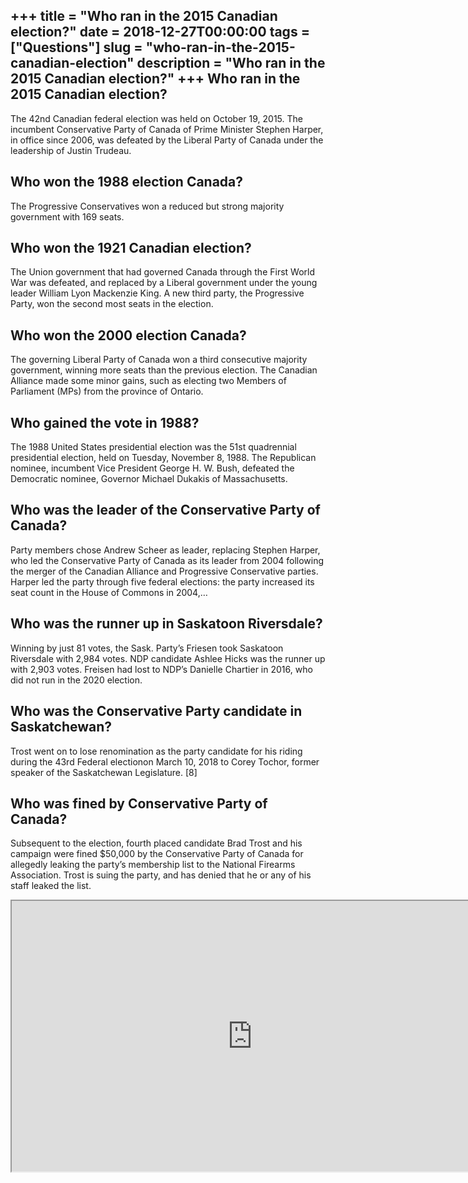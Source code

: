 +++
title = "Who ran in the 2015 Canadian election?"
date = 2018-12-27T00:00:00
tags = ["Questions"]
slug = "who-ran-in-the-2015-canadian-election"
description = "Who ran in the 2015 Canadian election?"
+++
Who ran in the 2015 Canadian election?
--------------------------------------

The 42nd Canadian federal election was held on October 19, 2015. The incumbent Conservative Party of Canada of Prime Minister Stephen Harper, in office since 2006, was defeated by the Liberal Party of Canada under the leadership of Justin Trudeau.

Who won the 1988 election Canada?
---------------------------------

The Progressive Conservatives won a reduced but strong majority government with 169 seats.

Who won the 1921 Canadian election?
-----------------------------------

The Union government that had governed Canada through the First World War was defeated, and replaced by a Liberal government under the young leader William Lyon Mackenzie King. A new third party, the Progressive Party, won the second most seats in the election.

Who won the 2000 election Canada?
---------------------------------

The governing Liberal Party of Canada won a third consecutive majority government, winning more seats than the previous election. The Canadian Alliance made some minor gains, such as electing two Members of Parliament (MPs) from the province of Ontario.

Who gained the vote in 1988?
----------------------------

The 1988 United States presidential election was the 51st quadrennial presidential election, held on Tuesday, November 8, 1988. The Republican nominee, incumbent Vice President George H. W. Bush, defeated the Democratic nominee, Governor Michael Dukakis of Massachusetts.

Who was the leader of the Conservative Party of Canada?
-------------------------------------------------------

Party members chose Andrew Scheer as leader, replacing Stephen Harper, who led the Conservative Party of Canada as its leader from 2004 following the merger of the Canadian Alliance and Progressive Conservative parties. Harper led the party through five federal elections: the party increased its seat count in the House of Commons in 2004,…

Who was the runner up in Saskatoon Riversdale?
----------------------------------------------

Winning by just 81 votes, the Sask. Party’s Friesen took Saskatoon Riversdale with 2,984 votes. NDP candidate Ashlee Hicks was the runner up with 2,903 votes. Freisen had lost to NDP’s Danielle Chartier in 2016, who did not run in the 2020 election.

Who was the Conservative Party candidate in Saskatchewan?
---------------------------------------------------------

Trost went on to lose renomination as the party candidate for his riding during the 43rd Federal electionon March 10, 2018 to Corey Tochor, former speaker of the Saskatchewan Legislature. \[8\]

Who was fined by Conservative Party of Canada?
----------------------------------------------

Subsequent to the election, fourth placed candidate Brad Trost and his campaign were fined $50,000 by the Conservative Party of Canada for allegedly leaking the party’s membership list to the National Firearms Association. Trost is suing the party, and has denied that he or any of his staff leaked the list.

<iframe allow="accelerometer; autoplay; clipboard-write; encrypted-media; gyroscope; picture-in-picture" allowfullscreen="" class="__youtube_prefs__  epyt-is-override  no-lazyload" data-no-lazy="1" data-origheight="433" data-origwidth="770" data-skipgform_ajax_framebjll="" height="433" id="_ytid_69337" loading="lazy" src="https://www.youtube.com/embed/HoskqNL2cpc?enablejsapi=1&autoplay=0&cc_load_policy=0&cc_lang_pref=&iv_load_policy=1&loop=0&modestbranding=0&rel=1&fs=1&playsinline=0&autohide=2&theme=dark&color=red&controls=1&" title="YouTube player" width="770"></iframe>